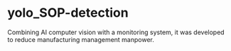 # yolo_SOP-detection

Combining AI computer vision with a monitoring system, it was developed to reduce manufacturing management manpower.
